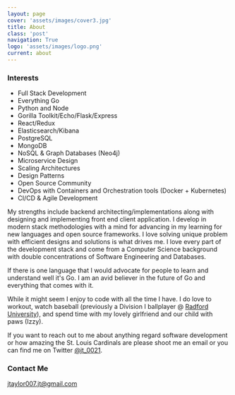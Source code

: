 ```yaml
---
layout: page
cover: 'assets/images/cover3.jpg'
title: About
class: 'post'
navigation: True
logo: 'assets/images/logo.png'
current: about
---
```


### Interests

- Full Stack Development
- Everything Go
- Python and Node
- Gorilla Toolkit/Echo/Flask/Express
- React/Redux
- Elasticsearch/Kibana
- PostgreSQL
- MongoDB
- NoSQL & Graph Databases (Neo4j)
- Microservice Design
- Scaling Architectures
- Design Patterns
- Open Source Community
- DevOps with Containers and Orchestration tools (Docker + Kubernetes)
- CI/CD & Agile Development

My strengths include backend architecting/implementations along with designing and implementing front end client application. I develop in modern stack methodologies with a mind for advancing in my learning for new languages and open source frameworks. I love solving unique problem with efficient designs and solutions is what drives me. I love every part of the development stack and come from a Computer Science background with double concentrations of Software Engineering and Databases.

If there is one language that I would advocate for people to learn and understand well it's Go. I am an avid believer in the future of Go and everything that comes with it.

While it might seem I enjoy to code with all the time I have. I do love to workout, watch baseball (previously a Division I ballplayer @ [Radford University](http://www.radfordathletics.com/index.aspx?path=baseball)), and spend time with my lovely girlfriend and our child with paws (Izzy).

If you want to reach out to me about anything regard software development or how amazing the St. Louis Cardinals are please shoot me an email or you can find me on Twitter [@jt_0021](http://www.twitter.com/jt_0021).

### Contact Me

[jtaylor007.jt@gmail.com](mailto:jtaylor007.jt@gmail.com)
